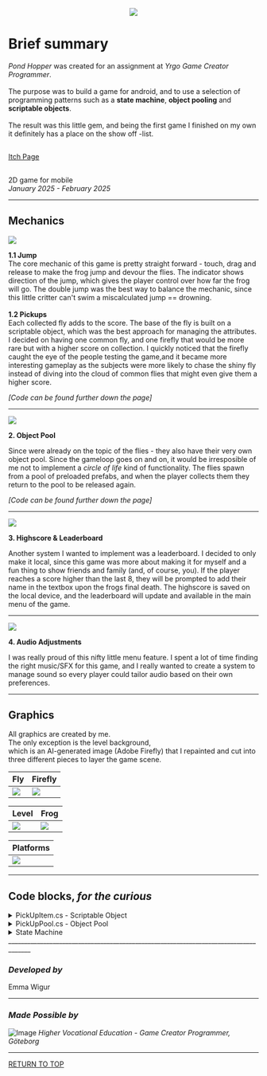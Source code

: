 <a name="TOP"></a>

<p align="center">
  <img src=https://github.com/ewigur/Portfolio/blob/main/Pond%20Hopper/GIFs/PH.gif />
</p>


# Brief summary
*Pond Hopper* was created for an assignment at *Yrgo Game Creator Programmer*.
 \
 \
The purpose was to build a game for android, and to use a selection of programming patterns such as a **state machine**, **object pooling** and **scriptable objects**.
 \
 \
The result was this little gem, and being the first game I finished on my own it definitely has a place on the show off -list.

## 
[Itch Page](https://ewigur.itch.io/pond-hopper)
## 

 2D game for mobile\
*January 2025 - February 2025*
_____________________________________________________________________________________

## Mechanics

![](https://github.com/ewigur/Portfolio/blob/main/Pond%20Hopper/GIFs/PH_GamePlay.gif)

**1.1 Jump**\
The core mechanic of this game is pretty straight forward - touch, drag and release to make the frog jump and devour the flies.
The indicator shows direction of the jump, which gives the player control over how far the frog will go.
The double jump was the best way to balance the mechanic, since this little critter can't swim a miscalculated jump == drowning.
 \
 \
 **1.2 Pickups**\
Each collected fly adds to the score. The base of the fly is built on a scriptable object, which was the best approach for managing the attributes.\
I decided on having one common fly, and one firefly that would be more rare but with a higher score on collection. I quickly noticed that the firefly
caught the eye of the people testing the game,and it became more interesting gameplay as the subjects were more likely to chase the shiny fly instead of
diving into the cloud of common flies that might even give them a higher score.

*[Code can be found further down the page]*
_____________________________________________________________________________________

![](https://github.com/ewigur/Portfolio/blob/main/Pond%20Hopper/GIFs/PH_ObjectPool.gif)

**2. Object Pool**

Since were already on the topic of the flies - they also have their very own object pool. Since the gameloop goes on and on, 
it would be irresposible of me not to implement a _circle of life_ kind of functionality. The flies spawn from a pool of preloaded
prefabs, and when the player collects them they return to the pool to be released again. 

*[Code can be found further down the page]*
_____________________________________________________________________________________

![](https://github.com/ewigur/Portfolio/blob/main/Pond%20Hopper/GIFs/PH_HS.gif)

**3. Highscore & Leaderboard**

Another system I wanted to implement was a leaderboard. I decided to only make it local, since this game was more about making it for myself and a fun thing to show friends and family (and, of course, you). 
If the player reaches a score higher than the last 8, they will be prompted to add their name in the textbox upon the frogs final death. The highscore is saved on the local device, and the leaderboard will update and available in the main menu of the game.

_____________________________________________________________________________________

![](https://github.com/ewigur/Portfolio/blob/main/Pond%20Hopper/GIFs/Sliders.gif)

**4. Audio Adjustments**

I was really proud of this nifty little menu feature. I spent a lot of time finding the right music/SFX for this game, and I really wanted to create a system to manage sound so every player could tailor audio based on their own preferences. 

_____________________________________________________________________________________

## Graphics

All graphics are created by me.\
The only exception is the level background,\
which is an AI-generated image (Adobe Firefly) that I repainted and cut into three different pieces to layer the game scene.

| Fly  | Firefly |
| ------------- | ------------- |
| ![](https://github.com/ewigur/Portfolio/blob/main/Pond%20Hopper/Graphics/Fly.gif)  | ![](https://github.com/ewigur/Portfolio/blob/main/Pond%20Hopper/Graphics/FireFly.gif) |

| Level  | Frog |
| ------------- | ------------- |
| ![](https://github.com/ewigur/Portfolio/blob/main/Pond%20Hopper/Graphics/Level.gif)  |  ![](https://github.com/ewigur/Portfolio/blob/main/Pond%20Hopper/Graphics/PH_Frog.gif) |

| Platforms | 
| ------------- |
| ![](https://github.com/ewigur/Portfolio/blob/main/Pond%20Hopper/Graphics/PH_Log_Stone.png) |

_____________________________________________________________________________________
## Code blocks, *for the curious*

<details>
<summary>PickUpItem.cs - Scriptable Object</summary>
<br>
  
```ruby
/*NOTE: This is the item data container for the pickups (flies).
In addition to defining what kind of item this is, this is also used
by the object pool to calculate which of the two pickup items to choose  - based on spawnProbability*/

[CreateAssetMenu(fileName = "PickUp", menuName = "ScriptableObjects/PickUp Item", order = 1)]
public class PickUpItem : ScriptableObject
{
    public string itemName;
    
    public Animator pickUpAnimator;
    public float flockMovement;
    public GameObject prefab;
    public int spawnAmount;
    public int value;
    
    [Range(0f, 1f)]
    public float spawnProbability;
}

```

</details>

<details>
<summary>PickUpPool.cs - Object Pool</summary>
<br>
  
```ruby

/*
  NOTE: A snippet from the object pool.
        I used Unity's built in OP, and it takes information from the behavioural script created for the flies,
        which in turn is based off of the scriptable object that contains all the data.
*/


/*
  NOTE: The pool takes the "spawnProbability" (from the scriptable object) into account,
        and releases a set amount of flies based on weight and amount of flies already excisting in the scene.
*/
________________________

/*
  Snippet 1  - Getting item data
*/

    private PickUpItem GetRandomPickUpItem()
    {
        float totalWeight = pickUpItems.Sum(item => item.spawnProbability);
        float randomValue = Random.Range(0f, totalWeight);
        float cumulativeWeight = 0f;

        foreach (var item in pickUpItems)
        {
            cumulativeWeight += item.spawnProbability;
            if (randomValue <= cumulativeWeight)
                return item;
        }

        return pickUpItems[0];
    }
________________________
/*
  Snippet 2  - Spawn Method
*/

    private void Spawn()
    {
        if (currentActivePickUps >= maxActivePickUps) 
            return;

        var randomPickUpItem = GetRandomPickUpItem();

        for (var i = 0; i < randomPickUpItem.spawnAmount; i++)
        {
            var pickUp = pickUpPools[randomPickUpItem].Get();
            currentActivePickUps++;

            pickUp.transform.position = GetRandomSpawnPosition();
            pickUp.Initialize(randomPickUpItem);
            pickUp.OnReturn += DisablePrefab;
        }
    }
________________________

/*
  Snippet 3  - Return item to pool
*/

    private void DisablePrefab(PickUpBehaviour pickUp)
    {
        if (pickUpPools.TryGetValue(pickUp.GetItemData(), out var pool))
        {
            currentActivePickUps--;
            pool.Release(pickUp);
            pickUp.OnReturn -= DisablePrefab;
        }
    }
}

```

</details>

<details>
<summary>State Machine</summary>
<br>
  
```ruby
/*
  NOTE: This is a snippet of what happens under the hood as the game changes states.
        I created enums for each state
*/
      public enum GameStates
    {
        MainMenu,
        GameLoop,
        GamePaused,
        GameResumed,
        GameRestarted,
        GameOver,
    }

________________________

*/
    NOTE: As soon as the game state changes, the corresponding components listens to that.
          Below is a snippet from under the hood upon player death...
*/

    private void HandleStates(GameStates newState)
    {
        switch (newState)
        {
            
            case GameStates.GameOver:
                onToggleInput?.Invoke(false);
                TriggerPauseMusic?.Invoke();
                Time.timeScale = 0f;
                break;
        }
    }

________________________

/*
    NOTE: ...and a bunch of happens in correlation with the state change.
             (UI managingin, this case.)
*/

(from "InGameStatesHandler")

{
    private void GameOver()
    {
        GMInstance.ChangeState(GameStates.GameOver);
        livesDisplay.SetActive(false);
        pauseButton.SetActive(false);
        gameOverMenu.SetActive(true);
    }
}

```

</details>
_____________________________________________________________________________________

### *Developed by*
Emma Wigur
_____________________________________________________________________________________
### *Made Possible by*
![Image](https://github.com/ewigur/Portfolio/blob/main/ThumbNails/Yrgo.png)
*Higher Vocational Education - Game Creator Programmer, Göteborg*
_____________________________________________________________________________________

[RETURN TO TOP](#TOP)
             <a name="TOP"></a>  
